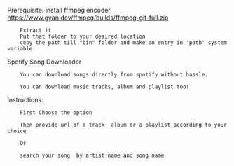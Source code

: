 Prerequisite:
        install ffmpeg encoder
        https://www.gyan.dev/ffmpeg/builds/ffmpeg-git-full.zip
        
        Extract it
        Put that folder to your desired location
        copy the path till "bin" folder and make an entry in 'path' system variable.
        

Spotify Song Downloader

        You can download songs directly from spotify without hassle.
        
        You can download music tracks, album and playlist too!
        
Instructions:
        
        First Choose the option

        Then provide url of a track, album or a playlist according to your choice
        
        Or
        
        search your song  by artist name and song name
